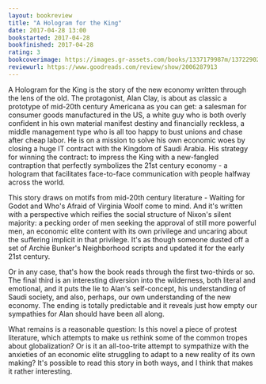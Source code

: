 ```yaml
---
layout: bookreview
title: "A Hologram for the King"
date: 2017-04-28 13:00
bookstarted: 2017-04-28
bookfinished: 2017-04-28
rating: 3
bookcoverimage: https://images.gr-assets.com/books/1337179987m/13722902.jpg
reviewurl: https://www.goodreads.com/review/show/2006287913
---
```


A Hologram for the King is the story of the new economy written through the lens of the old. The protagonist, Alan Clay, is about as classic a prototype of mid-20th century Americana as you can get: a salesman for consumer goods manufactured in the US, a white guy who is both overly confident in his own material manifest destiny and financially reckless, a middle management type who is all too happy to bust unions and chase after cheap labor. He is on a mission to solve his own economic woes by closing a huge IT contract with the Kingdom of Saudi Arabia. His strategy for winning the contract: to impress the King with a new-fangled contraption that perfectly symbolizes the 21st century economy - a hologram that facilitates face-to-face communication with people halfway across the world.



This story draws on motifs from mid-20th century literature - Waiting for Godot and Who's Afraid of Virginia Woolf come to mind. And it's written with a perspective which reifies the social structure of Nixon's silent majority: a pecking order of men seeking the approval of still more powerful men, an economic elite content with its own privilege and uncaring about the suffering implicit in that privilege. It's as though someone dusted off a set of Archie Bunker's Neighborhood scripts and updated it for the early 21st century.



Or in any case, that's how the book reads through the first two-thirds or so. The final third is an interesting diversion into the wilderness, both literal and emotional, and it puts the lie to Alan's self-concept, his understanding of Saudi society, and also, perhaps, our own understanding of the new economy. The ending is totally predictable and it reveals just how empty our sympathies for Alan should have been all along.



What remains is a reasonable question: Is this novel a piece of protest literature, which attempts to make us rethink some of the common tropes about globalization? Or is it an all-too-trite attempt to sympathize with the anxieties of an economic elite struggling to adapt to a new reality of its own making? It's possible to read this story in both ways, and I think that makes it rather interesting.